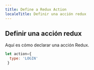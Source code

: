 ```yaml
---
title: Define a Redux Action
localeTitle: Definir una acción redux
---
```

## Definir una acción redux

Aquí es cómo declarar una acción Redux.

```react.js
let action={ 
  type: 'LOGIN' 
 } 

```
